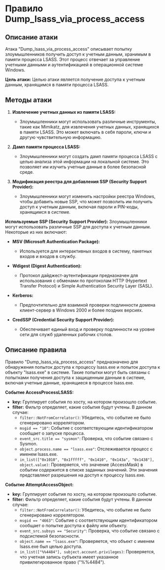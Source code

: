 # Правило Dump_lsass_via_process_access

## Описание атаки
Атака "Dump_lsass_via_process_access" описывает попытку злоумышленников получить доступ к учетным данным, хранимым в памяти процесса LSASS. Этот процесс отвечает за управление учетными данными и аутентификацией в операционной системе Windows.

**Цель атаки:** Целью атаки является получение доступа к учетным данным, хранящимся в памяти процесса LSASS.

## Методы атаки

1. **Извлечение учетных данных из памяти LSASS:**
   - Злоумышленники могут использовать различные инструменты, такие как Mimikatz, для извлечения учетных данных, хранящихся в памяти LSASS. Это может включать в себя пароли, ключи и другую чувствительную информацию.

2. **Дамп памяти процесса LSASS:**
   - Злоумышленники могут создать дамп памяти процесса LSASS с целью анализа этой информации на локальной системе. Это позволяет им изучить учетные данные в более безопасной среде.

3. **Модификация реестра для добавления SSP (Security Support Provider):**
   - Злоумышленники могут изменить настройки реестра Windows, чтобы добавить новые SSP, что может позволить им получить доступ к учетным данным, включая пароли и PIN-коды, хранящимся в системе.

**Используемые SSP (Security Support Provider):**
Злоумышленники могут использовать различные SSP для доступа к учетным данным. Некоторые из них включают:

- **MSV (Microsoft Authentication Package):**
  - Используется для интерактивных входов в систему, пакетных входов и входов в службу.

- **Wdigest (Digest Authentication):**
  - Протокол дайджест-аутентификации предназначен для использования с обменами по протоколам HTTP (Hypertext Transfer Protocol) и Simple Authentication Security Layer (SASL).

- **Kerberos:**
  - Предпочтительно для взаимной проверки подлинности домена клиент-сервер в Windows 2000 и более поздних версиях.

- **CredSSP (Credential Security Support Provider):**
  - Обеспечивает единый вход и проверку подлинности на уровне сети для служб удаленных рабочих столов.

## Описание правила
Правило "Dump_lsass_via_process_access" предназначено для обнаружения попыток доступа к процессу lsass.exe и попыток доступа к объекту "lsass.exe" в системе. Такие попытки могут быть связаны с попытками получения доступа к защищенным данным в системе, включая учетные данные, хранящиеся в процессе lsass.exe.

**Событие AccessProcessLSASS:**

- **key:** Группирует события по хосту, на котором произошло событие.
- **filter:** Фильтр определяет, какие события будут учтены. В данном случае:
  - `filter::NotFromCorrelator()`: Убедитесь, что событие не было сгенерировано коррелятором.
  - `msgid == "10"`: Событие с соответствующим идентификатором сообщает о запуске процесса.
  - `event_src.title == "sysmon"`: Проверка, что событие связано с Sysmon.
  - `object.process.name == "lsass.exe"`: Отслеживается процесс с именем lsass.exe.
  - `in_list(["0x1010", "0x1fffff", "0x1410", "0x143a", "0x1438"], object.value)`: Проверяется, что значение (AccessMask) в событии содержится в списке заданных значений. Эти значения представляют разрешения на доступ к процессу lsass.exe.

**Событие AttemptAccessObject:**

- **key:** Группирует события по хосту, на котором произошло событие.
- **filter:** Фильтр определяет, какие события будут учтены. В данном случае:
  - `filter::NotFromCorrelator()`: Убедитесь, что событие не было сгенерировано коррелятором.
  - `msgid == "4663"`: Событие с соответствующим идентификатором сообщает о попытке доступа к файлу или объекту.
  - `event_src.subsys == "Security"`: Проверка, что событие связано с подсистемой безопасности.
  - `object.name == "lsass.exe"`: Проверяется, что объект с именем lsass.exe был целью доступа.
  - `in_list(["%%4484"], subject.account.privileges)`: Проверяется, что учетная запись субъекта имеет указанное привилегированное право ("%%4484").
